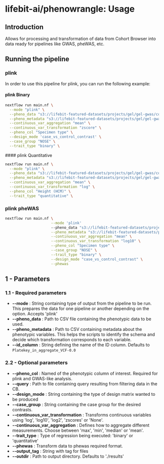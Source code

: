 # lifebit-ai/phenowrangle: Usage

## Introduction

Allows for processing and transformation of data from Cohort Browser into data ready for pipelines like GWAS, pheWAS, etc.

## Running the pipeline

### plink

In order to use this pipeline for plink, you can run the following example:

#### plink Binary

```bash
nextflow run main.nf \
  --mode "plink" \
  --pheno_data "s3://lifebit-featured-datasets/projects/gel/gel-gwas/cohort_data_phenos.csv" \
  --pheno_metadata "s3://lifebit-featured-datasets/projects/gel/gel-gwas/metadata.csv" \
  --continuous_var_aggregation "mean" \
  --continuous_var_transformation "zscore" \
  --pheno_col "Specimen type" \
  --design_mode 'case_vs_control_contrast' \
  --case_group "NOSE" \
  --trait_type "binary" \
```

#### plink Quantitative

```bash
nextflow run main.nf \
  --mode "plink" \
  --pheno_data "s3://lifebit-featured-datasets/projects/gel/gel-gwas/cohort_data_phenos.csv" \
  --pheno_metadata "s3://lifebit-featured-datasets/projects/gel/gel-gwas/metadata.csv" \
  --continuous_var_aggregation "mean" \
  --continuous_var_transformation "log" \
  --pheno_col "Height (HCM)" \
  --trait_type "quantitative" \
```

### plink pheWAS

```bash
nextflow run main.nf \
                     --mode 'plink'
                     --pheno_data "s3://lifebit-featured-datasets/projects/gel/phewas/testdata/cohort_data_phenos_phewas.csv" \
                     --pheno_metadata "s3://lifebit-featured-datasets/projects/gel/gel-gwas/metadata.csv" \
                     --continuous_var_aggregation "mean" \
                     --continuous_var_transformation "log10" \
                     --pheno_col "Specimen type" \
                     --case_group "NOSE" \
                     --trait_type "binary" \
                     --design_mode "case_vs_control_contrast" \
                     --phewas
```

## 1 - Parameters

### 1.1 - Required parameters

- **--mode** : String containing type of output from the pipeline to be run. This prepares the data for one pipeline or another depending on the option. Accepts 'plink'
- **--pheno_data** : Path to CSV file containing the phenotypic data to be used.
- **--pheno_metadata** : Path to CSV containing metadata about the phenotypic variables. This helps the scripts to identify the schema and decide which transformation corresponds to each variable.
- **--id_column** : String defining the name of the ID column. Defaults to `Platekey_in_aggregate_VCF-0.0`

### 2.2 - Optional parameters

- **--pheno_col** : Named of the phenotypic column of interest. Required for plink and GWAS-like analysis.
- **--query** : Path to file containing query resulting from filtering data in the CB.
- **--design_mode** : String containing the type of design matrix wanted to be produced
- **--case_group** : String containing the case group for the desired contrasts.
- **--continuous_var_transformation** : Transforms continuous variables using 'log', 'log10', 'log2', 'zscores' or 'None'.
- **--continuous_var_aggregation** : Defines how to aggregate different measurements. Choose between 'max', 'min', 'median' or 'mean'.
- **--trait_type** : Type of regression being executed: 'binary' or 'quantitative'
- **--phewas** : Transform data to phewas required format.
- **--output_tag** : String with tag for files
- **--outdir** : Path to output directory. Defaults to './results'
